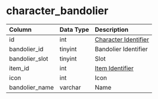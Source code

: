 # character\_bandolier

| Column | Data Type | Description |
| :--- | :--- | :--- |
| id | int | [Character Identifier](character_data.md) |
| bandolier\_id | tinyint | Bandolier Identifier |
| bandolier\_slot | tinyint | Slot |
| item\_id | int | [Item Identifier](https://github.com/EQEmu/docs-db-schema/tree/e0eb157dbf5563b03c0faf391abc87ec69239f4a/docs/schema/categories/characters/items.md) |
| icon | int | Icon |
| bandolier\_name | varchar | Name |

